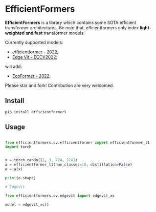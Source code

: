 # EfficientFormers

**EfficientFormers** is a library which contains some SOTA efficient transformer architectures. Be note that, effcientformers only index **light-weighted and fast** transformer models. 

Currently supported models:

- [efficientformer - 2022](https://github.com/snap-research/EfficientFormer);
- [Edge Vit - ECCV2022](https://arxiv.org/pdf/2205.03436.pdf);


will add:

- [EcoFormer - 2022](https://github.com/ziplab/EcoFormer);


Please star and fork! Contribution are very welcomed.



## Install

```
pip install efficientformers
```


## Usage

```python

from efficientformers.cv.efficientformer import efficientformer_l1
import torch


x = torch.randn([1, 3, 224, 224])
a = efficientformer_l1(num_classes=10, distillation=False)
o = a(x)

print(o.shape)

# EdgeVit

from efficientformers.cv.edgevit import edgevit_xs

model = edgevit_xs()

```